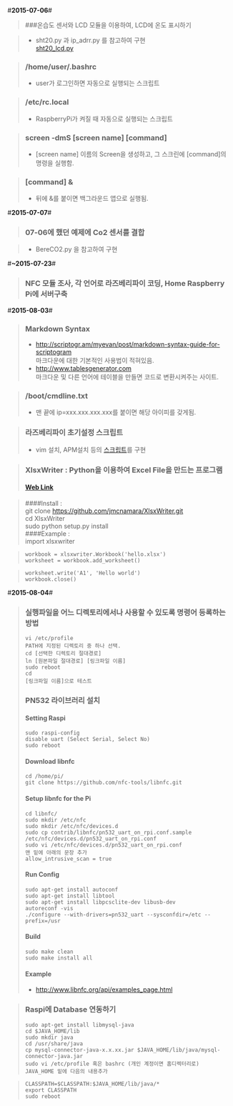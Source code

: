 #**2015-07-06**#

> ###온습도 센서와 LCD 모듈을 이용하여, LCD에 온도 표시하기

> - sht20.py 과 ip_adrr.py 를 참고하여 구현  
> [sht20_lcd.py](https://github.com/hello920922/mgpark_keti/blob/master/sht20_lcd.py "sht20_lcd.py")

> ### /home/user/.bashrc
> - user가 로그인하면 자동으로 실행되는 스크립트

> ### /etc/rc.local
> - RaspberryPi가 켜질 때 자동으로 실행되는 스크립트

> ### screen -dmS [screen name] [command]
> - [screen name] 이름의 Screen을 생성하고, 그 스크린에 [command]의 명령을 실행함.

> ### [command] &
> - 뒤에 &를 붙이면 백그라운드 앱으로 실행됨.


#**2015-07-07**#

> ### 07-06에 했던 예제에 Co2 센서를 결합

> - BereCO2.py 을 참고하여 구현


#**~2015-07-23**#

> ### NFC 모듈 조사, 각 언어로 라즈베리파이 코딩, Home Raspberry Pi에 서버구축

#**2015-08-03**#

> ### Markdown Syntax
> - http://scriptogr.am/myevan/post/markdown-syntax-guide-for-scriptogram  
>  마크다운에 대한 기본적인 사용법이 적혀있음.  
> - http://www.tablesgenerator.com  
>  마크다운 및 다른 언어에 테이블을 만들면 코드로 변환시켜주는 사이트.  

> ### /boot/cmdline.txt
> - 맨 끝에 ip=xxx.xxx.xxx.xxx를 붙이면 해당 아이피를 갖게됨.

> ### 라즈베리파이 초기설정 스크립트
> - vim 설치, APM설치 등의 [스크립트](https://github.com/hello920922/InitializeScript/)를 구현

> ### XlsxWriter : Python을 이용하여 Excel File을 만드는 프로그램
> #### [Web Link](https://xlsxwriter.readthedocs.org/#)  
  
> ####Install :  
>     git clone https://github.com/jmcnamara/XlsxWriter.git  
>     cd XlsxWriter  
>     sudo python setup.py install  
> ####Example :  
>     import xlsxwriter  
  
>     workbook = xlsxwriter.Workbook('hello.xlsx')  
>     worksheet = workbook.add_worksheet()  
  
>     worksheet.write('A1', 'Hello world')  
>     workbook.close()  

#**2015-08-04**#
> ### 실행파일을 어느 디렉토리에서나 사용할 수 있도록 명령어 등록하는 방법  
>     vi /etc/profile  
>     PATH에 지정된 디렉토리 중 하나 선택.  
>     cd [선택한 디렉토리 절대경로]  
>     ln [원본파일 절대경로] [링크파일 이름]  
>     sudo reboot  
>     cd  
>     [링크파일 이름]으로 테스트  
> ### PN532 라이브러리 설치  
> #### Setting Raspi
>     sudo raspi-config  
>     disable uart (Select Serial, Select No)  
>     sudo reboot  
> #### Download libnfc  
>     cd /home/pi/  
>     git clone https://github.com/nfc-tools/libnfc.git  
> #### Setup libnfc for the Pi  
>     cd libnfc/  
>     sudo mkdir /etc/nfc  
>     sudo mkdir /etc/nfc/devices.d  
>     sudo cp contrib/libnfc/pn532_uart_on_rpi.conf.sample /etc/nfc/devices.d/pn532_uart_on_rpi.conf  
>     sudo vi /etc/nfc/devices.d/pn532_uart_on_rpi.conf  
>     맨 밑에 아래의 문장 추가  
>     allow_intrusive_scan = true  
> #### Run Config  
>     sudo apt-get install autoconf  
>     sudo apt-get install libtool  
>     sudo apt-get install libpcsclite-dev libusb-dev  
>     autoreconf -vis  
>     ./configure --with-drivers=pn532_uart --sysconfdir=/etc --prefix=/usr  
> #### Build  
>     sudo make clean  
>     sudo make install all  
> #### Example  
> - http://www.libnfc.org/api/examples_page.html  
  
> ### Raspi에 Database 연동하기  
>     sudo apt-get install libmysql-java  
>     cd $JAVA_HOME/lib
>     sudo mkdir java
>     cd /usr/share/java  
>     cp mysql-connector-java-x.x.xx.jar $JAVA_HOME/lib/java/mysql-connector-java.jar  
>     sudo vi /etc/profile 혹은 bashrc (개인 계정이면 홈디렉터리로)  
>     JAVA_HOME 밑에 다음의 내용추가  
  
>     CLASSPATH=$CLASSPATH:$JAVA_HOME/lib/java/*
>     export CLASSPATH  
>     sudo reboot
